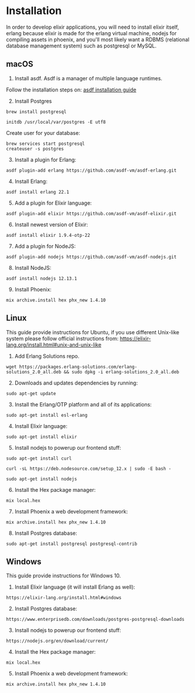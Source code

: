 # Installation

In order to develop elixir applications, you will need to install elixir itself, erlang because elixir is made for the erlang virtual machine, nodejs for compiling assets in phoenix, and you'll most likely want a RDBMS (relational database management system) such as postgresql or MySQL.

## macOS

1. Install asdf.
Asdf is a manager of multiple language runtimes.

Follow the installation steps on: [asdf installation guide](https://asdf-vm.com/#/core-manage-asdf-vm?id=install-asdf-vm) 

2. Install Postgres

```
brew install postgresql

initdb /usr/local/var/postgres -E utf8
```

Create user for your database:

```
brew services start postgresql
createuser -s postgres
```

3. Install a plugin for Erlang:

```console
asdf plugin-add erlang https://github.com/asdf-vm/asdf-erlang.git
```

4. Install Erlang:

```console
asdf install erlang 22.1
```

5. Add a plugin for Elixir language:

```console
asdf plugin-add elixir https://github.com/asdf-vm/asdf-elixir.git
```

6. Install newest version of Elixir:

```console
asdf install elixir 1.9.4-otp-22
```

7. Add a plugin for NodeJS:

```
asdf plugin-add nodejs https://github.com/asdf-vm/asdf-nodejs.git
```

8. Install NodeJS:

```
asdf install nodejs 12.13.1
```

9. Install Phoenix:

```console
mix archive.install hex phx_new 1.4.10
```

## Linux

This guide provide instructions for Ubuntu, if you use different Unix-like system please follow official instructions from: https://elixir-lang.org/install.html#unix-and-unix-like

  1. Add Erlang Solutions repo.

  ```console
  wget https://packages.erlang-solutions.com/erlang-solutions_2.0_all.deb && sudo dpkg -i erlang-solutions_2.0_all.deb
  ```

  2. Downloads and updates dependencies by running:

  ```console
  sudo apt-get update
  ```

  3. Install the Erlang/OTP platform and all of its applications:

  ```console
  sudo apt-get install esl-erlang
  ```

  4. Install Elixir language:

  ```console
  sudo apt-get install elixir
  ```

  5. Install nodejs to powerup our frontend stuff:

  ```console
  sudo apt-get install curl
  ```

  ```console
  curl -sL https://deb.nodesource.com/setup_12.x | sudo -E bash -
  ```

  ```console
  sudo apt-get install nodejs
  ```

  6. Install the Hex package manager:

  ```console
  mix local.hex
  ```

  7. Install Phoenix a web development framework:

  ```console
  mix archive.install hex phx_new 1.4.10
  ```

  8. Install Postgres database:

  ```console
  sudo apt-get install postgresql postgresql-contrib
  ```

## Windows

This guide provide instructions for Windows 10.

  1.  Install Elixir language (it will install Erlang as well):

  ```console
  https://elixir-lang.org/install.html#windows
  ```

  2. Install Postgres database:

  ```console
  https://www.enterprisedb.com/downloads/postgres-postgresql-downloads
  ```

  3. Install nodejs to powerup our frontend stuff:

  ```console
  https://nodejs.org/en/download/current/
  ```

  4. Install the Hex package manager:

  ```console
  mix local.hex
  ```

  5. Install Phoenix a web development framework:

  ```console
  mix archive.install hex phx_new 1.4.10
  ```

